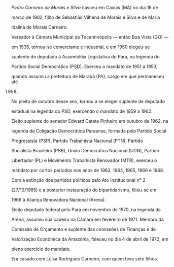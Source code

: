 

 



*Pedro Carneiro de Morais e Silva* nasceu em Caxias (MA) no dia 16 de

março de 1902, filho de Sebastião Vilhena de Morais e Silva e de Maria

Idalina de Morais Carneiro.



Vereador à Câmara Municipal de Tocantinópolis — então Boa Vista (GO) —

em 1935, tornou-se comerciante e industrial, e em 1950 elegeu-se

suplente de deputado à Assembléia Legislativa do Pará, na legenda do

Partido Social Democrático (PSD). Exerceu o mandato de 1951 a 1953,

quando assumiu a prefeitura de Marabá (PA), cargo em que permaneceu até

1958.



No pleito de outubro desse ano, tornou a se eleger suplente de deputado

estadual na legenda do PSD, exercendo o mandato de 1959 a 1962.



Eleito suplente do senador Edward Catete Pinheiro em outubro de 1962, na

legenda da Coligação Democrática Paraense, formada pelo Partido Social

Progressista (PSP), Partido Trabalhista Nacional (PTN), Partido

Socialista Brasileiro (PSB), União Democrática Nacional (UDN), Partido

Libertador (PL) e Movimento Trabalhista Renovador (MTR), exerceu o

mandato por curtos períodos nos anos de 1963, 1964, 1965, 1966 e 1968.



Com a extinção dos partidos políticos pelo Ato Institucional nº 2

(27/10/1965) e a posterior instauração do bipartidarismo, filiou-se em

1966 à Aliança Renovadora Nacional (Arena).



Eleito deputado federal pelo Pará em novembro de 1970, na legenda da

Arena, assumiu sua cadeira na Câmara em fevereiro de 1971. Membro da

Comissão de Orçamento e suplente das comissões de Finanças e de

Valorização Econômica da Amazônia, faleceu no dia 4 de abril de 1972, em

pleno exercício do mandato.



Era casado com Luísa Rodrigues Carneiro, com quem teve sete filhos.



 



 



